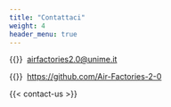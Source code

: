 ```yaml
---
title: "Contattaci"
weight: 4
header_menu: true
---
```


{{<icon class="fa fa-envelope">}}&nbsp; airfactories2.0@unime.it

{{<icon class="fa fa-github">}}&nbsp; https://github.com/Air-Factories-2-0

{{< contact-us >}}
